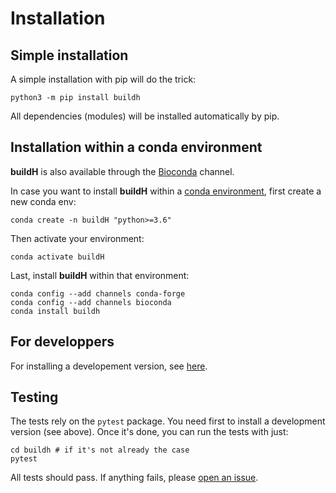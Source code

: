 # Installation

## Simple installation

A simple installation with pip will do the trick:

```
python3 -m pip install buildh
```

All dependencies (modules) will be installed automatically by pip.

## Installation within a conda environment

**buildH** is also available through the [Bioconda](https://bioconda.github.io/) channel.

In case you want to install **buildH** within a [conda environment](https://docs.conda.io/projects/conda/en/latest/user-guide/tasks/manage-environments.html), first create a new conda env:

```
conda create -n buildH "python>=3.6"
```

Then activate your environment:

```
conda activate buildH
```

Last, install **buildH** within that environment:

```
conda config --add channels conda-forge
conda config --add channels bioconda
conda install buildh
```

## For developpers

For installing a developement version, see [here](https://github.com/patrickfuchs/buildH/tree/master/devtools/install_dev.md).

## Testing

The tests rely on the `pytest` package. You need first to install a development version (see above). Once it's done, you can run the tests with just:

```
cd buildh # if it's not already the case
pytest
```

All tests should pass. If anything fails, please [open an issue](https://github.com/patrickfuchs/buildH/issues).
